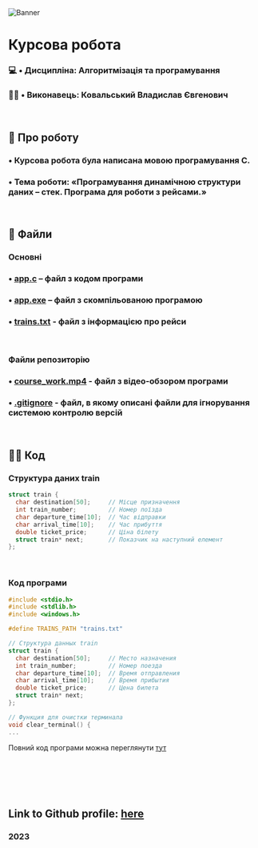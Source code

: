 <image src="banner.png" alt="Banner">

# Курсова робота
### 💻 • Дисципліна: **Алгоритмізація та програмування**
### 👨‍💻 • Виконавець: **Ковальський Владислав Євгенович**

<br>

## 📃 Про роботу
### • **Курсова робота** була написана мовою програмування **С**.
### • **Тема роботи**: «Програмування динамічною структури даних – стек. Програма для роботи з рейсами.»

<br>

## 📁 Файли
### **Основні**
### • [app.c](app.c) – файл з кодом програми
### • [app.exe](app.exe) – файл з скомпільованою програмою
### • [trains.txt](trains.txt) - файл з інформацією про рейси

<br>

### **Файли репозиторію**
### • [course_work.mp4](course_work.mp4) - файл з відео-обзором програми
### • [.gitignore](.gitignore) - файл, в якому описані файли для ігнорування системою контролю версій

<br>

## 👩‍💻 Код
### Структура даних train
```c
struct train {
  char destination[50];     // Місце призначення
  int train_number;         // Номер поїзда
  char departure_time[10];  // Час відправки
  char arrival_time[10];    // Час прибуття
  double ticket_price;      // Ціна білету
  struct train* next;       // Показчик на наступний елемент
};
```

<br>

### Код програми
```c
#include <stdio.h>
#include <stdlib.h>
#include <windows.h>

#define TRAINS_PATH "trains.txt"

// Структура данных train
struct train {
  char destination[50];     // Место назначения
  int train_number;         // Номер поезда
  char departure_time[10];  // Время отправления
  char arrival_time[10];    // Время прибытия
  double ticket_price;      // Цена билета
  struct train* next;
};

// Функция для очистки терминала
void clear_terminal() {
...
```

Повний код програми можна переглянути [тут](app.c)

<br>
<br>
<br>
<br>

## Link to Github profile: [here](https://github.com/vladislavkovalskyi)
### 2023
